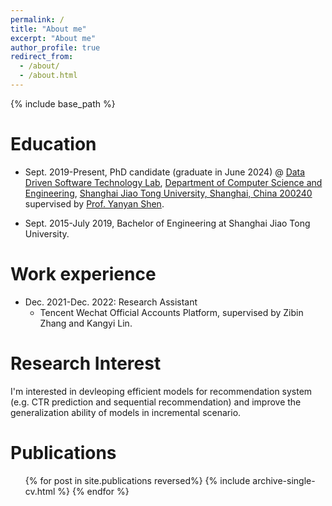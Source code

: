 ```yaml
---
permalink: /
title: "About me"
excerpt: "About me"
author_profile: true
redirect_from: 
  - /about/
  - /about.html
---
```


{% include base_path %}

Education
======
* Sept. 2019-Present, PhD candidate (graduate in June 2024) @ [Data Driven Software Technology Lab](https://ddst.sjtu.edu.cn), [Department of Computer Science and Engineering](https://www.cs.sjtu.edu.cn/), [Shanghai Jiao Tong University, Shanghai, China 200240](https://www.sjtu.edu.cn/)
supervised by [Prof. Yanyan Shen](https://www.cs.sjtu.edu.cn/~shen-yy/). 

* Sept. 2015-July 2019, Bachelor of Engineering at Shanghai Jiao Tong University. 

Work experience
======
* Dec. 2021-Dec. 2022: Research Assistant
  * Tencent Wechat Official Accounts Platform, supervised by Zibin Zhang and Kangyi Lin.

Research Interest
======
I'm interested in devleoping efficient models for recommendation system (e.g. CTR prediction and sequential recommendation) and improve the generalization ability of models in incremental scenario.  

Publications
======
  <ul>{% for post in site.publications reversed%}
    {% include archive-single-cv.html %}
  {% endfor %}</ul>
